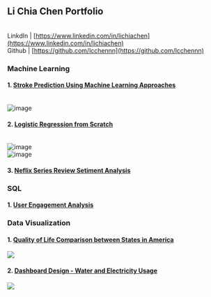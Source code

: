 ## Li Chia Chen Portfolio
<br> LinkdIn |  [https://www.linkedin.com/in/lichiachen](https://www.linkedin.com/in/lichiachen)
<br> Github | [https://github.com/lcchennn](https://github.com/lcchennn)

### Machine Learning
#### 1. [Stroke Prediction Using Machine Learning Approaches](https://github.com/lcchennn/stroke_prediction)
   <br>![image](https://user-images.githubusercontent.com/52438350/111052402-4744d000-840f-11eb-9af2-ac4e820da3d7.png)
#### 2. [Logistic Regression from Scratch](https://github.com/lcchennn/logistic-regression-from-scratch/blob/main/logistic_regression_from_scratch.ipynb)
   <br>![image](https://user-images.githubusercontent.com/52438350/111052464-ce924380-840f-11eb-8c92-f8eb5af2ef39.png)
   <br>![image](https://user-images.githubusercontent.com/52438350/111052469-d4882480-840f-11eb-9fd5-0bdef5711aec.png)
#### 3. [Neflix Series Review Setiment Analysis](https://github.com/lcchennn/sentiment_analysis/blob/main/Stranger_Things_Review_Sentiment_Analysis.ipynb)

### SQL
#### 1. [User Engagement Analysis](https://databricks-prod-cloudfront.cloud.databricks.com/public/4027ec902e239c93eaaa8714f173bcfc/6402758502131374/3196245102143022/4057529092106587/latest.html)

### Data Visualization
#### 1. [Quality of Life Comparison between States in America](https://public.tableau.com/profile/li.chia.chen#!/vizhome/QualityofLifeComparisonbetweenStatesinAmerica/AVG)     
<html>
   <div class='tableauPlaceholder' id='viz1615681477044' style='position: relative'><noscript><a href='#'><img alt=' ' src='https:&#47;&#47;public.tableau.com&#47;static&#47;images&#47;Qu&#47;QualityofLifeComparisonbetweenStatesinAmerica&#47;AVG&#47;1_rss.png' style='border: none' /></a></noscript><object class='tableauViz'  style='display:none;'><param name='host_url' value='https%3A%2F%2Fpublic.tableau.com%2F' /> <param name='embed_code_version' value='3' /> <param name='site_root' value='' /><param name='name' value='QualityofLifeComparisonbetweenStatesinAmerica&#47;AVG' /><param name='tabs' value='no' /><param name='toolbar' value='yes' /><param name='static_image' value='https:&#47;&#47;public.tableau.com&#47;static&#47;images&#47;Qu&#47;QualityofLifeComparisonbetweenStatesinAmerica&#47;AVG&#47;1.png' /> <param name='animate_transition' value='yes' /><param name='display_static_image' value='yes' /><param name='display_spinner' value='yes' /><param name='display_overlay' value='yes' /><param name='display_count' value='yes' /><param name='language' value='en' /></object></div>                <script type='text/javascript'>                    var divElement = document.getElementById('viz1615681477044');                    var vizElement = divElement.getElementsByTagName('object')[0];                    if ( divElement.offsetWidth > 800 ) { vizElement.style.width='1000px';vizElement.style.height='1227px';} else if ( divElement.offsetWidth > 500 ) { vizElement.style.width='1000px';vizElement.style.height='1227px';} else { vizElement.style.width='80%';vizElement.style.height='1227px';}                     var scriptElement = document.createElement('script');                    scriptElement.src = 'https://public.tableau.com/javascripts/api/viz_v1.js';                    vizElement.parentNode.insertBefore(scriptElement, vizElement);                </script>
</html>

#### 2. [Dashboard Design - Water and Electricity Usage](https://public.tableau.com/profile/li.chia.chen#!/vizhome/Dashboard-ElectricityandWaterConsumptionStatus/ElectricityandWaterConsumptionStatus)
<html>
<div class='tableauPlaceholder' id='viz1615681433314' style='position: relative'><noscript><a href='#'><img alt=' ' src='https:&#47;&#47;public.tableau.com&#47;static&#47;images&#47;Da&#47;Dashboard-ElectricityandWaterConsumptionStatus&#47;ElectricityandWaterConsumptionStatus&#47;1_rss.png' style='border: none' /></a></noscript><object class='tableauViz'  style='display:none;'><param name='host_url' value='https%3A%2F%2Fpublic.tableau.com%2F' /> <param name='embed_code_version' value='3' /> <param name='site_root' value='' /><param name='name' value='Dashboard-ElectricityandWaterConsumptionStatus&#47;ElectricityandWaterConsumptionStatus' /><param name='tabs' value='no' /><param name='toolbar' value='yes' /><param name='static_image' value='https:&#47;&#47;public.tableau.com&#47;static&#47;images&#47;Da&#47;Dashboard-ElectricityandWaterConsumptionStatus&#47;ElectricityandWaterConsumptionStatus&#47;1.png' /> <param name='animate_transition' value='yes' /><param name='display_static_image' value='yes' /><param name='display_spinner' value='yes' /><param name='display_overlay' value='yes' /><param name='display_count' value='yes' /><param name='language' value='en' /><param name='filter' value='publish=yes' /></object></div>                <script type='text/javascript'>                    var divElement = document.getElementById('viz1615681433314');                    var vizElement = divElement.getElementsByTagName('object')[0];                    if ( divElement.offsetWidth > 800 ) { vizElement.style.width='942px';vizElement.style.height='557px';} else if ( divElement.offsetWidth > 500 ) { vizElement.style.width='942px';vizElement.style.height='557px';} else { vizElement.style.width='100%';vizElement.style.height='1977px';}                     var scriptElement = document.createElement('script');                    scriptElement.src = 'https://public.tableau.com/javascripts/api/viz_v1.js';                    vizElement.parentNode.insertBefore(scriptElement, vizElement);                </script>
</html>
